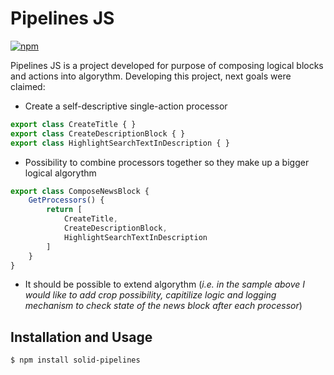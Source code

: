 # Pipelines JS

[![npm](https://img.shields.io/npm/v/solid-pipelines.svg?style=plastic)](https://www.npmjs.com/package/solid-pipelines)

Pipelines JS is a project developed for purpose of composing logical blocks and actions into algorythm. Developing this project, next goals were claimed:

- Create a self-descriptive single-action processor
```ts
export class CreateTitle { }
export class CreateDescriptionBlock { }
export class HighlightSearchTextInDescription { }
```
- Possibility to combine processors together so they make up a bigger logical algorythm

```ts
export class ComposeNewsBlock {
    GetProcessors() {
        return [
            CreateTitle,
            CreateDescriptionBlock,
            HighlightSearchTextInDescription
        ]
    }
}
```
- It should be possible to extend algorythm (_i.e. in the sample above I would like to add crop possibility, capitilize logic and logging mechanism to check state of the news block after each processor_)

## Installation and Usage

```
$ npm install solid-pipelines
```